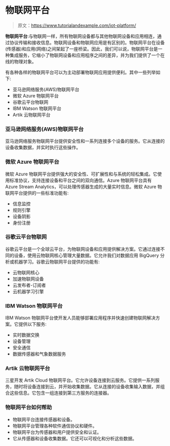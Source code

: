 # 物联网平台

> 原文：<https://www.tutorialandexample.com/iot-platform/>

**物联网平台**:与物联网一样，所有物联网设备都与其他物联网设备和应用相连，通过协议传输和接收信息。物联网设备和物联网应用是有区别的。物联网平台在设备(传感器)和应用(网络)之间架起了一座桥梁。因此，我们可以说，物联网平台是一种集成服务，它缩小了物联网设备和应用程序之间的差异，并为我们提供了一个在线的物理对象。

有各种各样的物联网平台可以为主动部署物联网应用提供便利。其中一些列举如下:

*   亚马逊网络服务(AWS)物联网平台
*   微软 Azure 物联网平台
*   谷歌云平台物联网
*   IBM Watson 物联网平台
*   Artik 云物联网平台

### 亚马逊网络服务(AWS)物联网平台

亚马逊网络服务物联网平台提供安全性和一系列连接多个设备的服务。它从连接的设备收集数据，并实时执行这些操作。

### 微软 Azure 物联网平台

微软 Azure 物联网平台提供强大的安全性、可扩展性和与系统的轻松集成。它使用标准协议，支持连接设备和平台之间的双向通信。Azure 物联网平台具有 Azure Stream Analytics，可以处理传感器生成的大量实时信息。微软 Azure 物联网平台提供的一些标准功能有:

*   信息监控
*   规则引擎
*   设备阴影
*   身份注册

### 谷歌云平台物联网

谷歌云平台是一个全球云平台，为物联网设备和应用提供解决方案。它通过连接不同的设备，使用云物联网核心管理大量数据。它允许我们对数据应用 BigQuery 分析或机器学习。谷歌云物联网平台提供的功能有:

*   云物联网核心
*   加速物联网设备
*   云发布者-订阅者
*   云机器学习引擎

### IBM Watson 物联网平台

IBM Watson 物联网平台使开发人员能够部署应用程序并快速创建物联网解决方案。它提供以下服务:

*   实时数据交换
*   设备管理
*   安全通信
*   数据传感器和气象数据服务

### Artik 云物联网平台

三星开发 Artik Cloud 物联网平台。它允许设备连接到云服务。它提供一系列服务，随时将设备连接到云，并开始收集数据。它从连接的设备收集输入数据，并组合这些信息。它包含一组连接到第三方服务的连接器。

### 物联网平台如何帮助

*   物联网平台连接传感器和设备。
*   物联网平台管理各种软件通信协议和硬件。
*   物联网平台为传感器和用户提供安全和认证。
*   它从传感器和设备收集数据。它还可以可视化和分析这些数据。